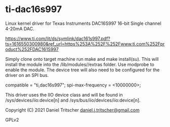 # ti-dac16s997
Linux kernel driver for Texas Instruments DAC16S997 16-bit Single channel 4-20mA DAC. 

https://www.ti.com/lit/ds/symlink/dac161s997.pdf?ts=1616550300980&ref_url=https%253A%252F%252Fwww.ti.com%252Fproduct%252FDAC161S997

Simply clone onto target machine run make and make install(su). This will install the module into the /lib/modules/<kernel>/extras folder. 
Use modprobe to enable the module. The device tree will also need to be configured for the driver on an SPI bus.
  
  compatible = "ti,dac16s997";
  spi-max-frequency = <10000000>;
  
This driver uses the IIO device class and will be found in /sys/devices/iio:device[n] and /sys/bus/iio/devices/iio:device[n].

Copyright (C) 2021 Daniel Tritscher <daniel.j.tritscher@gmail.com>

GPLv2 
